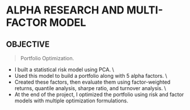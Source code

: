 # ALPHA RESEARCH AND MULTI-FACTOR MODEL

## OBJECTIVE
> Portfolio Optimization.
* I built a statistical risk model using PCA. \ 
* Used this model to build a portfolio along with 5 alpha factors. \
* Created these factors, then evaluate them using factor-weighted returns, quantile analysis, sharpe ratio, and turnover analysis. \
* At the end of the project, I optimized the portfolio using risk and factor models with multiple optimization formulations.
